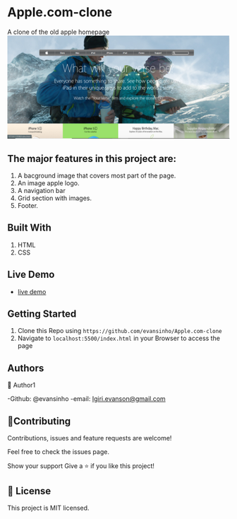 # Apple.com-clone
A clone of the old apple homepage
![A Snapshot of the New York Times article page](/images/snapshot.PNG)

## The major features in this project are:

1.  A bacground image that covers most part of the page.
2.  An image apple logo.
3.  A navigation bar
4.  Grid section with images.
5.  Footer.

## Built With

1. HTML
2. CSS

## Live Demo

* [live demo]()

## Getting Started

1. Clone this Repo using `https://github.com/evansinho/Apple.com-clone`
2. Navigate to `localhost:5500/index.html` in your Browser to access the page

## Authors

👤 Author1

-Github: @evansinho
-email: Igiri.evanson@gmail.com

## 🤝Contributing

Contributions, issues and feature requests are welcome!

Feel free to check the issues page.

Show your support
Give a ⭐️ if you like this project!

## 📝 License

This project is MIT licensed.